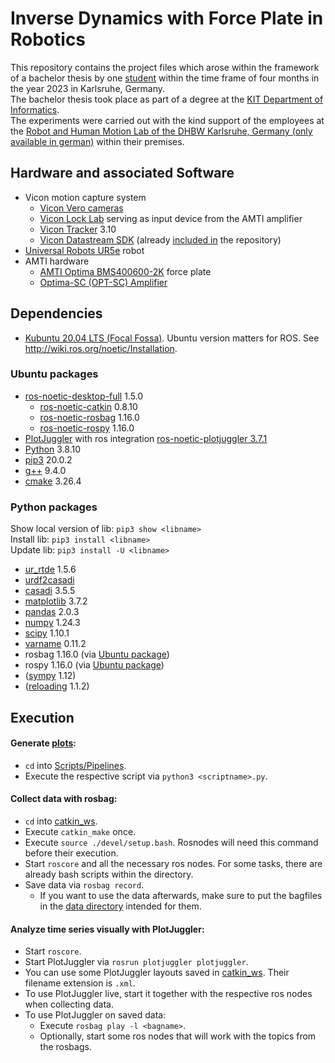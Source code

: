 # Inverse Dynamics with Force Plate in Robotics
This repository contains the project files which arose within the framework of a bachelor thesis by one [student](https://github.com/deralbert) within the time frame of four months in the year 2023 in Karlsruhe, Germany. \
The bachelor thesis took place as part of a degree at the [KIT Department of Informatics](https://www.informatik.kit.edu/english/index.php). \
The experiments were carried out with the kind support of the employees at the [Robot and Human Motion Lab of the DHBW Karlsruhe, Germany (only available in german)](https://www.karlsruhe.dhbw.de/rahmlab/uebersicht.html) within their premises.


## Hardware and associated Software
- Vicon motion capture system
	- [Vicon Vero cameras](https://www.vicon.com/hardware/cameras/vero/)
	- [Vicon Lock Lab](https://www.vicon.com/hardware/devices/lock/) serving as input device from the AMTI amplifier
	- [Vicon Tracker](https://www.vicon.com/software/tracker/)  3.10
	- [Vicon Datastream SDK](https://www.vicon.com/software/datastream-sdk/) (already [included in](ViconDataAcquisition/ViconLib1.12) the repository)
- [Universal Robots UR5e](https://www.universal-robots.com/products/ur5-robot/) robot
- AMTI hardware
	- [AMTI Optima BMS400600-2K](https://www.amti.biz/product/bms400600/) force plate
	- [Optima-SC (OPT-SC) Amplifier](https://www.amti.biz/product/optima-sc/)


## Dependencies
- [Kubuntu 20.04 LTS (Focal Fossa)](https://cdimage.ubuntu.com/kubuntu/releases/20.04/release/). Ubuntu version matters for ROS. See http://wiki.ros.org/noetic/Installation.


### Ubuntu packages
- [ros-noetic-desktop-full](http://wiki.ros.org/noetic/Installation/Ubuntu) 1.5.0
	- [ros-noetic-catkin](http://wiki.ros.org/catkin) 0.8.10
	- [ros-noetic-rosbag](http://wiki.ros.org/rosbag) 1.16.0
	- [ros-noetic-rospy](http://wiki.ros.org/rospy) 1.16.0
- [PlotJuggler](https://plotjuggler.io/) with ros integration [ros-noetic-plotjuggler 3.7.1](https://github.com/facontidavide/PlotJuggler/tree/3.7.1#debian-packages-for-ros-user)
- [Python](https://www.python.org/) 3.8.10
- [pip3](https://pip.pypa.io/en/stable/) 20.0.2
- [g++](https://gcc.gnu.org/) 9.4.0
- [cmake](https://cmake.org/) 3.26.4


### Python packages
Show local version of lib: `pip3 show <libname>` \
Install lib: `pip3 install <libname>` \
Update lib: `pip3 install -U <libname>`

- [ur_rtde](https://gitlab.com/sdurobotics/ur_rtde) 1.5.6
- [urdf2casadi](https://github.com/mahaarbo/urdf2casadi/tree/fc4232d7a095f078be0a3435cee3c1d4ef1cb8a0)
- [casadi](https://web.casadi.org/get/) 3.5.5
- [matplotlib](https://matplotlib.org/stable/users/installing/index.html) 3.7.2
- [pandas](https://pandas.pydata.org/docs/getting_started/install.html#installing-from-pypi) 2.0.3
- [numpy](https://numpy.org/install/) 1.24.3
- [scipy](https://scipy.org/install/) 1.10.1
- [varname](https://github.com/pwwang/python-varname) 0.11.2
- rosbag 1.16.0 (via [Ubuntu package](#ubuntu-packages))
- rospy 1.16.0 (via [Ubuntu package](#ubuntu-packages))
- ([sympy](https://www.sympy.org/en/index.html) 1.12)
- ([reloading](https://github.com/julvo/reloading) 1.1.2)


## Execution
#### Generate [plots](Plots):
- `cd` into [Scripts/Pipelines](Scripts/Pipelines).
- Execute the respective script via `python3 <scriptname>.py`.


#### Collect data with rosbag:
- `cd` into [catkin_ws](catkin_ws).
- Execute `catkin_make` once.
- Execute `source ./devel/setup.bash`. Rosnodes will need this command before their execution.
- Start `roscore` and all the necessary ros nodes. For some tasks, there are already bash scripts within the directory.
- Save data via `rosbag record`.
	- If you want to use the data afterwards, make sure to put the bagfiles in the [data directory](Data) intended for them.


#### Analyze time series visually with PlotJuggler:
- Start `roscore`.
- Start PlotJuggler via `rosrun plotjuggler plotjuggler`.
- You can use some PlotJuggler layouts saved in [catkin_ws](catkin_ws). Their filename extension is `.xml`.
- To use PlotJuggler live, start it together with the respective ros nodes when collecting data.
- To use PlotJuggler on saved data:
	- Execute `rosbag play -l <bagname>`.
	- Optionally, start some ros nodes that will work with the topics from the rosbags.

